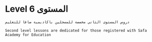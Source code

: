 # Level 6 المستوى 

```{warning}
دروس المستوى الثاني مخصصة للمسجلين باكاديمية صافا للتعليم

Second level lessons are dedicated for those registered with Safa Academy for Education
```
